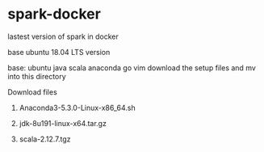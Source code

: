 # spark-docker
lastest version of spark in docker

base ubuntu 18.04 LTS version

base: ubuntu java scala anaconda go vim
download the setup files and mv into this directory

Download files

1. Anaconda3-5.3.0-Linux-x86_64.sh

2. jdk-8u191-linux-x64.tar.gz

3. scala-2.12.7.tgz
